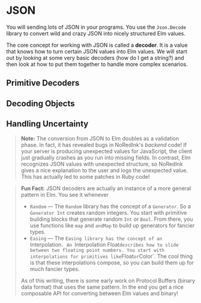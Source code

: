 # JSON

You will sending lots of JSON in your programs. You use the `Json.Decode` library to convert wild and crazy JSON into nicely structured Elm values.

The core concept for working with JSON is called a **decoder**. It is a value that knows how to turn certain JSON values into Elm values. We will start out by looking at some very basic decoders (how do I get a string?) and then look at how to put them together to handle more complex scenarios.


## Primitive Decoders


## Decoding Objects


## Handling Uncertainty


> **Note:** The conversion from JSON to Elm doubles as a validation phase. In fact, it has revealed bugs in NoRedInk's *backend* code! If your server is producing unexpected values for JavaScript, the client just gradually crashes as you run into missing fields. In contrast, Elm recognizes JSON values with unexpected structure, so NoRedInk gives a nice explanation to the user and logs the unexpected value. This has actually led to some patches in Ruby code!


> **Fun Fact:** JSON decoders are actually an instance of a more general pattern in Elm. You see it whenever 
> 
>   - `Random` &mdash; The `Random` library has the concept of a `Generator`. So a `Generator Int` creates random integers. You start with primitive building blocks that generate random `Int` or `Bool`. From there, you use functions like `map` and `andMap` to build up generators for fancier types.
>   - `Easing` &mdash; The `Easing library has the concept of an `Interpolation`. An `Interpolation Float` describes how to slide between two floating point numbers. You start with interpolations for primitives like `Float` or `Color`. The cool thing is that these interpolations compose, so you can build them up for much fancier types.
> 
> As of this writing, there is some early work on Protocol Buffers (binary data format) that uses the same pattern. In the end you get a nice composable API for converting between Elm values and binary!
